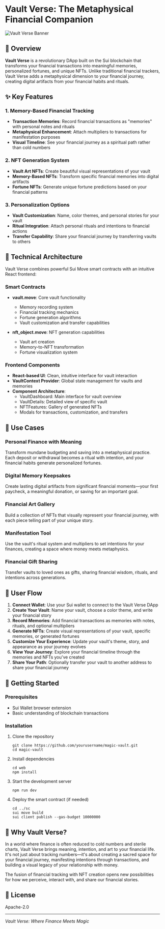 # Vault Verse: The Metaphysical Financial Companion

![Vault Verse Banner](https://vault.magic.sui/images/banner.png)

## 🔮 Overview

**Vault Verse** is a revolutionary DApp built on the Sui blockchain that transforms your financial transactions into meaningful memories, personalized fortunes, and unique NFTs. Unlike traditional financial trackers, Vault Verse adds a metaphysical dimension to your financial journey, creating digital artifacts from your financial habits and rituals.

## ✨ Key Features

### 1. Memory-Based Financial Tracking
- **Transaction Memories**: Record financial transactions as "memories" with personal notes and rituals
- **Metaphysical Enhancement**: Attach multipliers to transactions for manifestation purposes
- **Visual Timeline**: See your financial journey as a spiritual path rather than cold numbers

### 2. NFT Generation System
- **Vault Art NFTs**: Create beautiful visual representations of your vault
- **Memory-Based NFTs**: Transform specific financial memories into digital artifacts
- **Fortune NFTs**: Generate unique fortune predictions based on your financial patterns

### 3. Personalization Options
- **Vault Customization**: Name, color themes, and personal stories for your vault
- **Ritual Integration**: Attach personal rituals and intentions to financial actions
- **Transfer Capability**: Share your financial journey by transferring vaults to others

## 🔧 Technical Architecture

Vault Verse combines powerful Sui Move smart contracts with an intuitive React frontend:

### Smart Contracts
- **vault.move**: Core vault functionality
  - Memory recording system
  - Financial tracking mechanics
  - Fortune generation algorithms
  - Vault customization and transfer capabilities

- **nft_object.move**: NFT generation capabilities
  - Vault art creation
  - Memory-to-NFT transformation
  - Fortune visualization system

### Frontend Components
- **React-based UI**: Clean, intuitive interface for vault interaction
- **VaultContext Provider**: Global state management for vaults and memories
- **Component Architecture**:
  - VaultDashboard: Main interface for vault overview
  - VaultDetails: Detailed view of specific vault
  - NFTFeatures: Gallery of generated NFTs
  - Modals for transactions, customization, and transfers

## 💫 Use Cases

### Personal Finance with Meaning
Transform mundane budgeting and saving into a metaphysical practice. Each deposit or withdrawal becomes a ritual with intention, and your financial habits generate personalized fortunes.

### Digital Memory Keepsakes
Create lasting digital artifacts from significant financial moments—your first paycheck, a meaningful donation, or saving for an important goal.

### Financial Art Gallery
Build a collection of NFTs that visually represent your financial journey, with each piece telling part of your unique story.

### Manifestation Tool
Use the vault's ritual system and multipliers to set intentions for your finances, creating a space where money meets metaphysics.

### Financial Gift Sharing
Transfer vaults to loved ones as gifts, sharing financial wisdom, rituals, and intentions across generations.

## 🌊 User Flow

1. **Connect Wallet**: Use your Sui wallet to connect to the Vault Verse DApp
2. **Create Your Vault**: Name your vault, choose a color theme, and write your financial story
3. **Record Memories**: Add financial transactions as memories with notes, rituals, and optional multipliers
4. **Generate NFTs**: Create visual representations of your vault, specific memories, or generated fortunes
5. **Customize Your Experience**: Update your vault's theme, story, and appearance as your journey evolves
6. **View Your Journey**: Explore your financial timeline through the memories and NFTs you've created
7. **Share Your Path**: Optionally transfer your vault to another address to share your financial journey

## 🚀 Getting Started

### Prerequisites
- Sui Wallet browser extension
- Basic understanding of blockchain transactions

### Installation
1. Clone the repository
   ```
   git clone https://github.com/yourusername/magic-vault.git
   cd magic-vault
   ```

2. Install dependencies
   ```
   cd web
   npm install
   ```

3. Start the development server
   ```
   npm run dev
   ```

4. Deploy the smart contract (if needed)
   ```
   cd ../sc
   sui move build
   sui client publish --gas-budget 10000000
   ```

## 🌟 Why Vault Verse?

In a world where finance is often reduced to cold numbers and sterile charts, Vault Verse brings meaning, intention, and art to your financial life. It's not just about tracking numbers—it's about creating a sacred space for your financial journey, manifesting intentions through transactions, and building a visual legacy of your relationship with money.

The fusion of financial tracking with NFT creation opens new possibilities for how we perceive, interact with, and share our financial stories.

## 📝 License
Apache-2.0

---

*Vault Verse: Where Finance Meets Magic*

